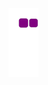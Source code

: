 ![snake gif](https://github.com/DilekaJayarathna/DilekaJayarathna/blob/output/github-contribution-grid-snake.gif)
